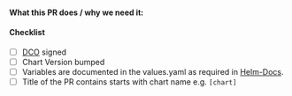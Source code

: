 <!--
Thank you for contributing to appuio/charts. Before you submit this PR we'd like to
make sure you are aware of our technical requirements and best practices:

* https://github.com/helm/charts/blob/master/CONTRIBUTING.md#technical-requirements
* https://github.com/helm/helm/tree/master/docs/chart_best_practices

-->

#### What this PR does / why we need it:

#### Checklist
<!-- Place an '[x]' (no spaces) in all applicable fields. Please remove unrelated fields. -->
- [ ] [DCO](https://github.com/appuio/charts/blob/master/CONTRIBUTING.md#sign-your-work) signed
- [ ] Chart Version bumped
- [ ] Variables are documented in the values.yaml as required in [Helm-Docs](https://github.com/norwoodj/helm-docs#valuesyaml-metadata).
- [ ] Title of the PR contains starts with chart name e.g. `[chart]`
